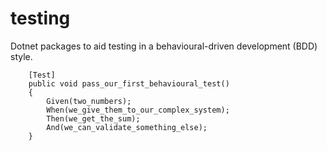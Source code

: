 # testing

Dotnet packages to aid testing in a behavioural-driven development (BDD) style.

```
    [Test]
    public void pass_our_first_behavioural_test()
    {
        Given(two_numbers);
        When(we_give_them_to_our_complex_system);
        Then(we_get_the_sum);
        And(we_can_validate_something_else);
    }
```

